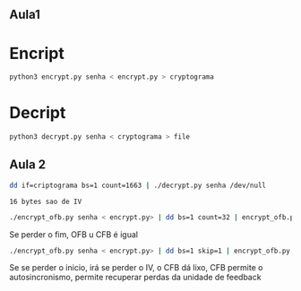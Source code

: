 ## Aula1

# Encript
```bash
python3 encrypt.py senha < encrypt.py > cryptograma
```

# Decript
```bash
python3 decrypt.py senha < cryptograma > file
```

## Aula 2
```bash
dd if=criptograma bs=1 count=1663 | ./decrypt.py senha /dev/null 
```

```16 bytes sao de IV```

```bash
./encrypt_ofb.py senha < encrypt.py> | dd bs=1 count=32 | encrypt_ofb.py senha | less  
````

Se perder o fim, OFB u CFB é igual

```bash
./encrypt_ofb.py senha < encrypt.py> | dd bs=1 skip=1 | encrypt_ofb.py senha | less
```

Se se perder o inicio, irá se perder o IV, o CFB dá lixo, CFB permite o autosincronismo, permite recuperar perdas da unidade de feedback


